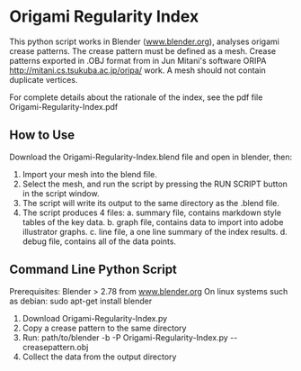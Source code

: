# Origami Regularity Index

This python script works in Blender (www.blender.org), analyses origami crease patterns. The crease pattern must be defined as a mesh. Crease patterns exported in .OBJ format from in Jun Mitani's software ORIPA http://mitani.cs.tsukuba.ac.jp/oripa/ work. A mesh should not contain duplicate vertices.

For complete details about the rationale of the index, see the pdf file Origami-Regularity-Index.pdf

## How to Use

Download the Origami-Regularity-Index.blend file and open in blender, then:

1. Import your mesh into the blend file.
2. Select the mesh, and run the script by pressing the RUN SCRIPT button in the script window. 
3. The script will write its output to the same directory as the .blend file. 
4. The script produces 4 files:
	 a. summary file, contains markdown style tables of the key data.
	 b. graph file, contains data to import into adobe illustrator graphs.
	 c. line file, a one line summary of the index results.
	 d. debug file, contains all of the data points.


## Command Line Python Script

Prerequisites: Blender > 2.78 from www.blender.org
On linux systems such as debian: sudo apt-get install blender

1. Download Origami-Regularity-Index.py
2. Copy a crease pattern to the same directory
3. Run: path/to/blender -b -P Origami-Regularity-Index.py -- creasepattern.obj
4. Collect the data from the output directory 

